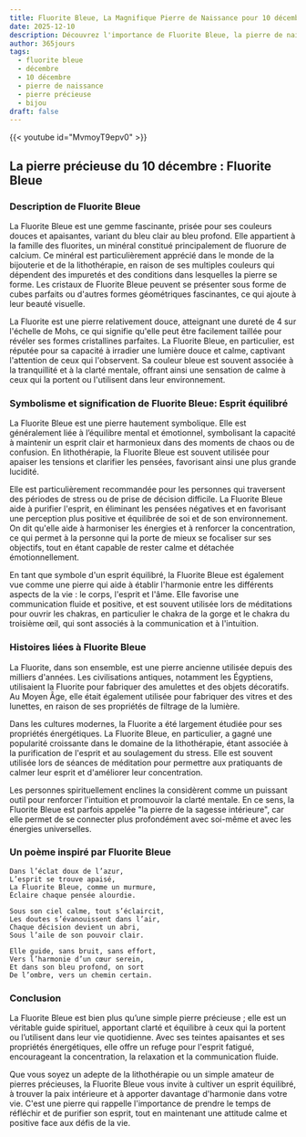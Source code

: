 ```yaml
---
title: Fluorite Bleue, La Magnifique Pierre de Naissance pour 10 décembre
date: 2025-12-10
description: Découvrez l'importance de Fluorite Bleue, la pierre de naissance du 10 décembre qui symbolise Esprit équilibré. Laissez sa beauté et sa signification illuminer votre journée.
author: 365jours
tags:
  - fluorite bleue
  - décembre
  - 10 décembre
  - pierre de naissance
  - pierre précieuse
  - bijou
draft: false
---
```


{{< youtube id="MvmoyT9epv0" >}}

## La pierre précieuse du 10 décembre : Fluorite Bleue

### Description de Fluorite Bleue

La Fluorite Bleue est une gemme fascinante, prisée pour ses couleurs douces et apaisantes, variant du bleu clair au bleu profond. Elle appartient à la famille des fluorites, un minéral constitué principalement de fluorure de calcium. Ce minéral est particulièrement apprécié dans le monde de la bijouterie et de la lithothérapie, en raison de ses multiples couleurs qui dépendent des impuretés et des conditions dans lesquelles la pierre se forme. Les cristaux de Fluorite Bleue peuvent se présenter sous forme de cubes parfaits ou d'autres formes géométriques fascinantes, ce qui ajoute à leur beauté visuelle.

La Fluorite est une pierre relativement douce, atteignant une dureté de 4 sur l'échelle de Mohs, ce qui signifie qu'elle peut être facilement taillée pour révéler ses formes cristallines parfaites. La Fluorite Bleue, en particulier, est réputée pour sa capacité à irradier une lumière douce et calme, captivant l'attention de ceux qui l'observent. Sa couleur bleue est souvent associée à la tranquillité et à la clarté mentale, offrant ainsi une sensation de calme à ceux qui la portent ou l'utilisent dans leur environnement.

### Symbolisme et signification de Fluorite Bleue: Esprit équilibré

La Fluorite Bleue est une pierre hautement symbolique. Elle est généralement liée à l’équilibre mental et émotionnel, symbolisant la capacité à maintenir un esprit clair et harmonieux dans des moments de chaos ou de confusion. En lithothérapie, la Fluorite Bleue est souvent utilisée pour apaiser les tensions et clarifier les pensées, favorisant ainsi une plus grande lucidité.

Elle est particulièrement recommandée pour les personnes qui traversent des périodes de stress ou de prise de décision difficile. La Fluorite Bleue aide à purifier l'esprit, en éliminant les pensées négatives et en favorisant une perception plus positive et équilibrée de soi et de son environnement. On dit qu'elle aide à harmoniser les énergies et à renforcer la concentration, ce qui permet à la personne qui la porte de mieux se focaliser sur ses objectifs, tout en étant capable de rester calme et détachée émotionnellement.

En tant que symbole d'un esprit équilibré, la Fluorite Bleue est également vue comme une pierre qui aide à établir l'harmonie entre les différents aspects de la vie : le corps, l'esprit et l'âme. Elle favorise une communication fluide et positive, et est souvent utilisée lors de méditations pour ouvrir les chakras, en particulier le chakra de la gorge et le chakra du troisième œil, qui sont associés à la communication et à l'intuition.

### Histoires liées à Fluorite Bleue

La Fluorite, dans son ensemble, est une pierre ancienne utilisée depuis des milliers d'années. Les civilisations antiques, notamment les Égyptiens, utilisaient la Fluorite pour fabriquer des amulettes et des objets décoratifs. Au Moyen Âge, elle était également utilisée pour fabriquer des vitres et des lunettes, en raison de ses propriétés de filtrage de la lumière.

Dans les cultures modernes, la Fluorite a été largement étudiée pour ses propriétés énergétiques. La Fluorite Bleue, en particulier, a gagné une popularité croissante dans le domaine de la lithothérapie, étant associée à la purification de l'esprit et au soulagement du stress. Elle est souvent utilisée lors de séances de méditation pour permettre aux pratiquants de calmer leur esprit et d'améliorer leur concentration.

Les personnes spirituellement enclines la considèrent comme un puissant outil pour renforcer l'intuition et promouvoir la clarté mentale. En ce sens, la Fluorite Bleue est parfois appelée "la pierre de la sagesse intérieure", car elle permet de se connecter plus profondément avec soi-même et avec les énergies universelles.

### Un poème inspiré par Fluorite Bleue

	Dans l’éclat doux de l’azur,  
	L’esprit se trouve apaisé,  
	La Fluorite Bleue, comme un murmure,  
	Éclaire chaque pensée alourdie.
	
	Sous son ciel calme, tout s’éclaircit,  
	Les doutes s’évanouissent dans l’air,  
	Chaque décision devient un abri,  
	Sous l’aile de son pouvoir clair.
	
	Elle guide, sans bruit, sans effort,  
	Vers l’harmonie d’un cœur serein,  
	Et dans son bleu profond, on sort  
	De l’ombre, vers un chemin certain.

### Conclusion

La Fluorite Bleue est bien plus qu’une simple pierre précieuse ; elle est un véritable guide spirituel, apportant clarté et équilibre à ceux qui la portent ou l’utilisent dans leur vie quotidienne. Avec ses teintes apaisantes et ses propriétés énergétiques, elle offre un refuge pour l'esprit fatigué, encourageant la concentration, la relaxation et la communication fluide.

Que vous soyez un adepte de la lithothérapie ou un simple amateur de pierres précieuses, la Fluorite Bleue vous invite à cultiver un esprit équilibré, à trouver la paix intérieure et à apporter davantage d'harmonie dans votre vie. C'est une pierre qui rappelle l'importance de prendre le temps de réfléchir et de purifier son esprit, tout en maintenant une attitude calme et positive face aux défis de la vie.